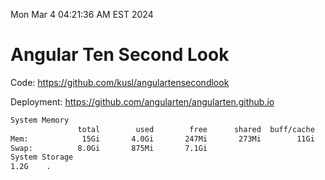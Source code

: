 Mon Mar  4 04:21:36 AM EST 2024

# Angular Ten Second Look

Code: https://github.com/kusl/angulartensecondlook

Deployment: https://github.com/angularten/angularten.github.io

```bash
System Memory
               total        used        free      shared  buff/cache   available
Mem:            15Gi       4.0Gi       247Mi       273Mi        11Gi        11Gi
Swap:          8.0Gi       875Mi       7.1Gi
System Storage
1.2G	.
```
```bash
